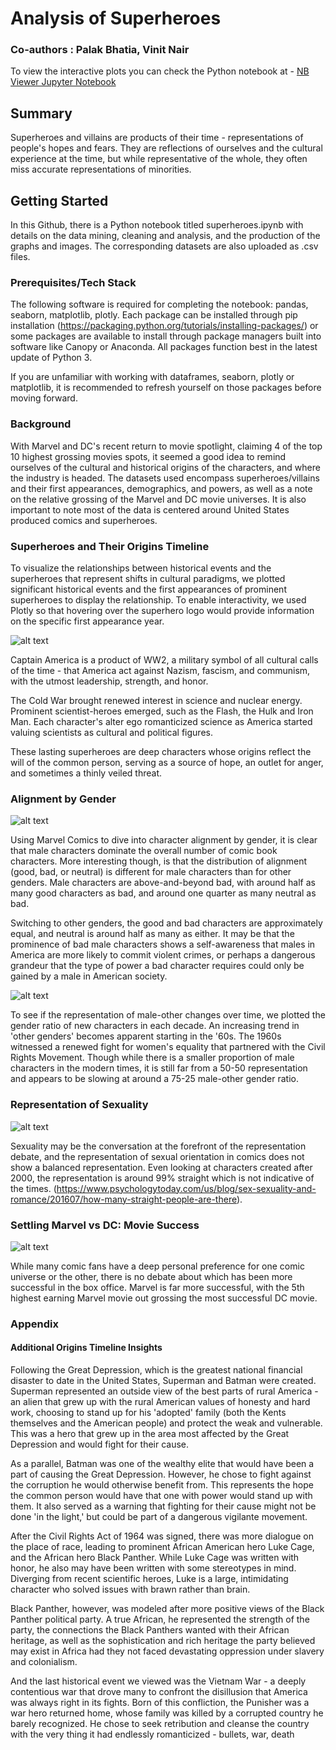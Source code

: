 # Analysis of Superheroes
### Co-authors : Palak Bhatia, Vinit Nair 

To view the interactive plots you can check the Python notebook at - 
[NB Viewer Jupyter Notebook](http://nbviewer.jupyter.org/github/BenRichman/Analysis_of_Superheroes/blob/e352291f631c7a628202e42d8974e128d1a9e24b/notebook/superheroes.ipynb)

## Summary
Superheroes and villains are products of their time - representations of people's hopes and fears. They are reflections of ourselves and the cultural experience at the time, but while representative of the whole, they often miss accurate representations of minorities. 

## Getting Started
In this Github, there is a Python notebook titled superheroes.ipynb with details on the data mining, cleaning and analysis, and the production of the graphs and images. The corresponding datasets are also uploaded as .csv files. 

### Prerequisites/Tech Stack
The following software is required for completing the notebook:
    pandas, seaborn, matplotlib, plotly.
Each package can be installed through pip installation (https://packaging.python.org/tutorials/installing-packages/) or some packages are available to install through package managers built into software like Canopy or Anaconda. 
All packages function best in the latest update of Python 3. 

If you are unfamiliar with working with dataframes, seaborn, plotly or matplotlib, it is recommended to refresh yourself on those packages before moving forward.

### Background
With Marvel and DC's recent return to movie spotlight, claiming 4 of the top 10 highest grossing movies spots, it seemed a good idea to remind ourselves of the cultural and historical origins of the characters, and where the industry is headed. The datasets used encompass superheroes/villains and their first appearances, demographics, and powers, as well as a note on the relative grossing of the Marvel and DC movie universes. It is also important to note most of the data is centered around United States produced comics and superheroes. 

### Superheroes and Their Origins Timeline
To visualize the relationships between historical events and the superheroes that represent shifts in cultural paradigms, we plotted significant historical events and the first appearances of prominent superheroes to display the relationship. To enable interactivity, we used Plotly so that hovering over the superhero logo would provide information on the specific first appearance year. 

![alt text][logo]

[logo]: https://github.com/BenRichman/Analysis_of_Superheroes/blob/master/plots/Superheroes_Timeline.png "Superheroes Timeline 2"
Captain America is a product of WW2, a military symbol of all cultural calls of the time - that America act against Nazism, fascism, and communism, with the utmost leadership, strength, and honor. 

The Cold War brought renewed interest in science and nuclear energy. Prominent scientist-heroes emerged, such as the Flash, the Hulk and Iron Man. Each character's alter ego romanticized science as America started valuing scientists as cultural and political figures. 

These lasting superheroes are deep characters whose origins reflect the will of the common person, serving as a source of hope, an outlet for anger, and sometimes a thinly veiled threat. 

### Alignment by Gender

![alt text][logo1]

[logo1]: https://github.com/BenRichman/Analysis_of_Superheroes/blob/master/plots/character_alignment.png "Gender Alignment 1"

Using Marvel Comics to dive into character alignment by gender, it is clear that male characters dominate the overall number of comic book characters. More interesting though, is that the distribution of alignment (good, bad, or neutral) is different for male characters than for other genders. Male characters are above-and-beyond bad, with around half as many good characters as bad, and around one quarter as many neutral as bad. 

Switching to other genders, the good and bad characters are approximately equal, and neutral is around half as many as either. It may be that the prominence of bad male characters shows a self-awareness that males in America are more likely to commit violent crimes, or perhaps a dangerous grandeur that the type of power a bad character requires could only be gained by a male in American society. 

![alt text][logo2]

[logo2]: https://github.com/BenRichman/Analysis_of_Superheroes/blob/master/plots/Diversity.png "Bad Characters Alignment 1"

To see if the representation of male-other changes over time, we plotted the gender ratio of new characters in each decade. An increasing trend in 'other genders' becomes apparent starting in the '60s. The 1960s witnessed a renewed fight for women's equality that partnered with the Civil Rights Movement. Though while there is a smaller proportion of male characters in the modern times, it is still far from a 50-50 representation and appears to be slowing at around a 75-25 male-other gender ratio.

### Representation of Sexuality

![alt text][logo3]

[logo3]: https://github.com/BenRichman/Analysis_of_Superheroes/blob/master/plots/representation%20of%20sexual%20minorities%20(1).jpg "Sexual Orientation 2"

Sexuality may be the conversation at the forefront of the representation debate, and the representation of sexual orientation in comics does not show a balanced representation. Even looking at characters created after 2000, the representation is around 99% straight  which is not indicative of the times. (https://www.psychologytoday.com/us/blog/sex-sexuality-and-romance/201607/how-many-straight-people-are-there).

### Settling Marvel vs DC: Movie Success

![alt text][logo5]

[logo5]: https://github.com/BenRichman/Analysis_of_Superheroes/blob/master/plots/movies.png "Box Office Collection 1"

While many comic fans have a deep personal preference for one comic universe or the other, there is no debate about which has been more successful in the box office. Marvel is far more successful, with the 5th highest earning Marvel movie  out grossing the most successful DC movie. 

### Appendix
#### Additional Origins Timeline Insights
Following the Great Depression, which is the greatest national financial disaster to date in the United States, Superman and Batman were created. Superman represented an outside view of the best parts of rural America - an alien that grew up with the rural American values of honesty and hard work, choosing to stand up for his 'adopted' family (both the Kents themselves and the American people) and protect the weak and vulnerable. This was a hero that grew up in the area most affected by the Great Depression and would fight for their cause. 

As a parallel, Batman was one of the wealthy elite that would have been a part of causing the Great Depression. However, he chose to fight against the corruption he would otherwise benefit from. This represents the hope the common person would have that one with power would stand up with them. It also served as a warning that fighting for their cause might not be done 'in the light,' but could be part of a dangerous vigilante movement.

After the Civil Rights Act of 1964 was signed, there was more dialogue on the place of race, leading to prominent African American hero Luke Cage, and the African hero Black Panther. While Luke Cage was written with honor, he also may have been written with some stereotypes in mind. Diverging from recent scientific heroes, Luke is a large, intimidating character who solved issues with brawn rather than brain. 

Black Panther, however, was modeled after more positive views of the Black Panther political party. A true African, he represented the strength of the party, the connections the Black Panthers wanted with their African heritage, as well as the sophistication and rich heritage the party believed may exist in Africa had they not faced devastating oppression under slavery and colonialism. 

And the last historical event we viewed was the Vietnam War - a deeply contentious war that drove many to confront the disillusion that America was always right in its fights. Born of this confliction, the Punisher was a war hero returned home, whose family was killed by a corrupted country he barely recognized. He chose to seek retribution and cleanse the country with the very thing it had endlessly romanticized - bullets, war, death
